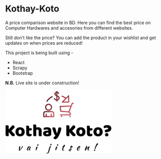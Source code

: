 # Kothay-Koto

A price comparison website in BD. Here you can find the best price on Computer Hardwares and accesories from different websites.

Still don't like the price? You can add the product in your wishlist and get updates on when prices are reduced!

This project is being built using -
* React
* Scrapy
* Bootstrap

**N.B.** Live site is under construction!

![kk](kothay-koto-frontend/src/Images/logo.png)